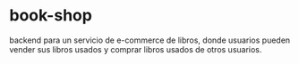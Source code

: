 # book-shop

backend para un servicio de e-commerce de libros, donde usuarios pueden vender sus
libros usados y comprar libros usados de otros usuarios.
